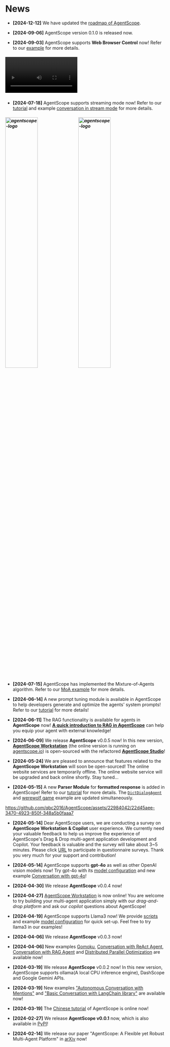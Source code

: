 
# News

- **[2024-12-12]** We have updated the [roadmap of AgentScope](https://github.com/modelscope/agentscope/blob/main/docs/ROADMAP.md).

- **[2024-09-06]** AgentScope version 0.1.0 is released now.

- **[2024-09-03]** AgentScope supports **Web Browser Control** now! Refer to our [example](https://github.com/modelscope/agentscope/tree/v0/examples/conversation_with_web_browser_agent) for more details.

<h5 align="left">
<video src="https://github.com/user-attachments/assets/6d03caab-6193-4ac6-8b1c-36f152ec02ec" width="45%" alt="web browser control" controls></video>
</h5>

- **[2024-07-18]** AgentScope supports streaming mode now! Refer to our [tutorial](https://doc.agentscope.io/v0/en/build_tutorial/streaming.html) and example [conversation in stream mode](https://github.com/modelscope/agentscope/tree/v0/examples/conversation_in_stream_mode) for more details.

<h5 align="left">
<img src="https://github.com/user-attachments/assets/b14d9b2f-ce02-4f40-8c1a-950f4022c0cc" width="45%" alt="agentscope-logo">
<img src="https://github.com/user-attachments/assets/dfffbd1e-1fe7-49ee-ac11-902415b2b0d6" width="45%" alt="agentscope-logo">
</h5>

- **[2024-07-15]** AgentScope has implemented the Mixture-of-Agents algorithm. Refer to our [MoA example](https://github.com/modelscope/agentscope/blob/main/examples/conversation_mixture_of_agents) for more details.

- **[2024-06-14]** A new prompt tuning module is available in AgentScope to help developers generate and optimize the agents' system prompts! Refer to our [tutorial](https://doc.agentscope.io/v0/en/build_tutorial/prompt_optimization.html) for more details!

- **[2024-06-11]** The RAG functionality is available for agents in **AgentScope** now! [**A quick introduction to RAG in AgentScope**](https://doc.agentscope.io/v0/en/tutorial/rag.html) can help you equip your agent with external knowledge!

- **[2024-06-09]** We release **AgentScope** v0.0.5 now! In this new version, [**AgentScope Workstation**](https://doc.agentscope.io/v0/en/build_tutorial/visual.html) (the online version is running on [agentscope.io](https://agentscope.io)) is open-sourced with the refactored [**AgentScope Studio**](https://doc.agentscope.io/v0/en/build_tutorial/visual.html)!
- **[2024-05-24]** We are pleased to announce that features related to the **AgentScope Workstation** will soon be open-sourced! The online website services are temporarily offline. The online website service will be upgraded and back online shortly. Stay tuned...

- **[2024-05-15]** A new **Parser Module** for **formatted response** is added in AgentScope! Refer to our [tutorial](https://doc.agentscope.io/v0/en/build_tutorial/structured_output.html) for more details. The [`DictDialogAgent`](https://github.com/modelscope/agentscope/blob/main/src/agentscope/agents/dict_dialog_agent.py) and [werewolf game](https://github.com/modelscope/agentscope/tree/v0/examples/game_werewolf) example are updated simultaneously.

<https://github.com/qbc2016/AgentScope/assets/22984042/22d45aee-3470-4923-850f-348a5b0faaa7>

- **[2024-05-14]** Dear AgentScope users, we are conducting a survey on **AgentScope Workstation & Copilot** user experience. We currently need your valuable feedback to help us improve the experience of AgentScope's Drag & Drop multi-agent application development and Copilot. Your feedback is valuable and the survey will take about 3~5 minutes. Please click [URL](https://survey.aliyun.com/apps/zhiliao/vgpTppn22) to participate in questionnaire surveys. Thank you very much for your support and contribution!

- **[2024-05-14]** AgentScope supports **gpt-4o** as well as other OpenAI vision models now! Try gpt-4o with its [model configuration](./examples/model_configs_template/openai_chat_template.json) and new example [Conversation with gpt-4o](./examples/conversation_with_gpt-4o)!

- **[2024-04-30]** We release **AgentScope** v0.0.4 now!

- **[2024-04-27]** [AgentScope Workstation](https://agentscope.io/) is now online! You are welcome to try building your multi-agent application simply with our *drag-and-drop platform* and ask our *copilot* questions about AgentScope!

- **[2024-04-19]** AgentScope supports Llama3 now! We provide [scripts](https://github.com/modelscope/agentscope/blob/main/examples/model_llama3) and example [model configuration](https://github.com/modelscope/agentscope/blob/main/examples/model_llama3) for quick set-up. Feel free to try llama3 in our examples!

- **[2024-04-06]** We release **AgentScope** v0.0.3 now!

- **[2024-04-06]** New examples [Gomoku](https://github.com/modelscope/agentscope/blob/main/examples/game_gomoku), [Conversation with ReAct Agent](https://github.com/modelscope/agentscope/blob/main/examples/agent_ReAct), [Conversation with RAG Agent](https://github.com/modelscope/agentscope/blob/main/examples/conversation_with_RAG_agents) and [Distributed Parallel Optimization](https://github.com/modelscope/agentscope/blob/main/examples/distributed_parallel_optimization) are available now!

- **[2024-03-19]** We release **AgentScope** v0.0.2 now! In this new version,
AgentScope supports ollama(A local CPU inference engine), DashScope and Google Gemini APIs.

- **[2024-03-19]** New examples ["Autonomous Conversation with Mentions"](https://github.com/modelscope/agentscope/blob/main/examples/conversation_with_mentions) and ["Basic Conversation with LangChain library"](https://github.com/modelscope/agentscope/blob/main/examples/conversation_with_langchain) are available now!

- **[2024-03-19]** The [Chinese tutorial](https://modelscope.github.io/agentscope/zh_CN/index.html) of AgentScope is online now!

- **[2024-02-27]** We release **AgentScope v0.0.1** now, which is also
available in [PyPI](https://pypi.org/project/agentscope/)!
- **[2024-02-14]** We release our paper "AgentScope: A Flexible yet Robust
Multi-Agent Platform" in [arXiv](https://arxiv.org/abs/2402.14034) now!